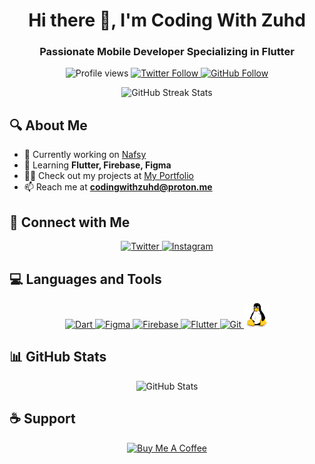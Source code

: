 <h1 align="center">Hi there 👋, I'm Coding With Zuhd</h1>
<h3 align="center">Passionate Mobile Developer Specializing in Flutter</h3>

<p align="center">
  <img src="https://komarev.com/ghpvc/?username=akhydev&label=Profile%20views&color=0e75b6&style=flat" alt="Profile views" />
  <a href="https://twitter.com/codingwithzuhd" target="_blank">
    <img src="https://img.shields.io/twitter/follow/codingwithzuhd?logo=twitter&style=for-the-badge" alt="Twitter Follow" />
  </a>
  <a href="https://github.com/akhydev" target="_blank">
    <img src="https://img.shields.io/github/followers/akhydev?label=Follow&style=social" alt="GitHub Follow" />
  </a>
</p>

<div align="center">
  <img src="https://github-readme-streak-stats.herokuapp.com/?user=akhydev&theme=dark" alt="GitHub Streak Stats" />
</div>

## 🔍 About Me

- 🔭 Currently working on [Nafsy](https://github.com/akhydev/com_nvbiledev_nafsy)
- 🌱 Learning **Flutter, Firebase, Figma**
- 👨‍💻 Check out my projects at [My Portfolio](https://codingwithzuhd.my.canva.site/)
- 📫 Reach me at **codingwithzuhd@proton.me**

## 📱 Connect with Me

<p align="center">
  <a href="https://twitter.com/codingwithzuhd" target="_blank">
    <img src="https://img.shields.io/badge/Twitter-%231DA1F2.svg?&style=for-the-badge&logo=twitter&logoColor=white" alt="Twitter" />
  </a>
  <a href="https://instagram.com/codingwithzuhd" target="_blank">
    <img src="https://img.shields.io/badge/Instagram-%23E4405F.svg?&style=for-the-badge&logo=instagram&logoColor=white" alt="Instagram" />
  </a>
</p>

## 💻 Languages and Tools

<p align="center">
  <a href="https://dart.dev" target="_blank" rel="noreferrer">
    <img src="https://www.vectorlogo.zone/logos/dartlang/dartlang-icon.svg" alt="Dart" width="40" height="40"/>
  </a>
  <a href="https://www.figma.com/" target="_blank" rel="noreferrer">
    <img src="https://www.vectorlogo.zone/logos/figma/figma-icon.svg" alt="Figma" width="40" height="40"/>
  </a>
  <a href="https://firebase.google.com/" target="_blank" rel="noreferrer">
    <img src="https://www.vectorlogo.zone/logos/firebase/firebase-icon.svg" alt="Firebase" width="40" height="40"/>
  </a>
  <a href="https://flutter.dev" target="_blank" rel="noreferrer">
    <img src="https://www.vectorlogo.zone/logos/flutterio/flutterio-icon.svg" alt="Flutter" width="40" height="40"/>
  </a>
  <a href="https://git-scm.com/" target="_blank" rel="noreferrer">
    <img src="https://www.vectorlogo.zone/logos/git-scm/git-scm-icon.svg" alt="Git" width="40" height="40"/>
  </a>
  <a href="https://www.linux.org/" target="_blank" rel="noreferrer">
    <img src="https://raw.githubusercontent.com/devicons/devicon/master/icons/linux/linux-original.svg" alt="Linux" width="40" height="40"/>
  </a>
</p>

## 📊 GitHub Stats

<p align="center">
  <img src="https://github-readme-stats.vercel.app/api?username=akhydev&show_icons=true&theme=radical" alt="GitHub Stats" />
</p>

## ☕ Support

<p align="center">
  <a href="https://www.buymeacoffee.com/CodingWithZuhd">
    <img src="https://cdn.buymeacoffee.com/buttons/v2/default-yellow.png" height="50" width="210" alt="Buy Me A Coffee" />
  </a>
</p>
